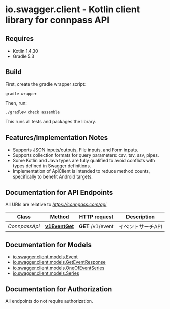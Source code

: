 # io.swagger.client - Kotlin client library for connpass API

## Requires

* Kotlin 1.4.30
* Gradle 5.3

## Build

First, create the gradle wrapper script:

```
gradle wrapper
```

Then, run:

```
./gradlew check assemble
```

This runs all tests and packages the library.

## Features/Implementation Notes

* Supports JSON inputs/outputs, File inputs, and Form inputs.
* Supports collection formats for query parameters: csv, tsv, ssv, pipes.
* Some Kotlin and Java types are fully qualified to avoid conflicts with types defined in Swagger definitions.
* Implementation of ApiClient is intended to reduce method counts, specifically to benefit Android targets.

<a name="documentation-for-api-endpoints"></a>
## Documentation for API Endpoints

All URIs are relative to *https://connpass.com/api*

Class | Method | HTTP request | Description
------------ | ------------- | ------------- | -------------
*ConnpassApi* | [**v1EventGet**](docs/ConnpassApi.md#v1eventget) | **GET** /v1/event | イベントサーチAPI

<a name="documentation-for-models"></a>
## Documentation for Models

 - [io.swagger.client.models.Event](docs/Event.md)
 - [io.swagger.client.models.GetEventResponse](docs/GetEventResponse.md)
 - [io.swagger.client.models.OneOfEventSeries](docs/OneOfEventSeries.md)
 - [io.swagger.client.models.Series](docs/Series.md)

<a name="documentation-for-authorization"></a>
## Documentation for Authorization

All endpoints do not require authorization.
